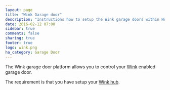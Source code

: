 ```yaml
---
layout: page
title: "Wink Garage door"
description: "Instructions how to setup the Wink garage doors within Home Assistant."
date: 2016-02-12 07:00
sidebar: true
comments: false
sharing: true
footer: true
logo: wink.png
ha_category: Garage Door
---
```



The Wink garage door platform allows you to control your [Wink](http://www.wink.com/) enabled garage door.

The requirement is that you have setup your [Wink hub](/components/light.wink/).

